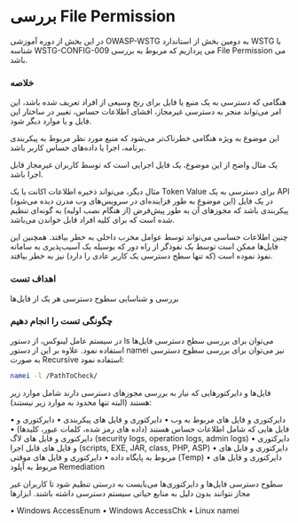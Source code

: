 # بررسی File Permission

در این بخش از دوره آموزشی OWASP-WSTG به دومین بخش از استاندارد WSTG با شناسه WSTG-CONFIG-009 می پردازیم که مربوط به بررسی File Permission می باشد.

### خلاصه

هنگامی که دسترسی به یک منبع یا فایل برای رنج وسیعی از افراد تعریف شده باشد، این امر می‌تواند منجر به دسترسی غیرمجاز، افشای اطلاعات حساس، تغییر در ساختار این فایل و یا موارد دیگر شود.

این موضوع به ویژه هنگامی خطرناک‌تر می‌شود که منبع مورد نظر مربوط به پیکربندی برنامه، اجرا یا داده‌های حساس کاربر باشد.

یک مثال واضح از این موضوع، یک فایل اجرایی است که توسط کاربران غیرمجاز قابل اجرا باشد.

مثال دیگر، می‌تواند ذخیره اطلاعات اکانت یا یک Token Value برای دسترسی به یک API (این موضوع به طور فزاینده‌ای در سرویس‌های وب مدرن دیده می‌شود) در یک فایل پیکربندی باشد که مجوزهای آن به طور پیش‌فرض (از هنگام نصب اولیه) به گونه‌ای تنظیم شده است که برای کلیه افراد قابل خواندن می‌باشد.

چنین اطلاعات حساسی می‌تواند توسط عوامل مخرب داخلی به خطر بیافتد. همچنین این فایل‌ها ممکن است توسط یک نفوذگر از راه دور که بوسیله یک آسیب‌پذیری به سامانه نفوذ نموده است (که تنها سطح دسترسی یک کاربر عادی را دارد) نیز به خطر بیافتد.
### اهداف تست

بررسی و شناسایی سطوح دسترسی هر یک از فایل‌ها

### چگونگی تست را انجام دهیم

در سیستم عامل لینوکس، از دستور ls می‌توان برای بررسی سطح دسترسی فایل‌ها استفاده نمود. علاوه بر این از دستور namei نیز می‌توان برای بررسی سطوح دسترسی به صورت Recursive استفاده نمود:
```bash
namei -l /PathToCheck/
```
فایل‌ها و دایرکتورهایی که نیاز به بررسی مجوزهای دسترسی دارند شامل موارد زیر هستند (البته تنها محدود به موارد زیر نیستند):

• دایرکتوری و فایل های مربوط به وب
• دایرکتوری و فایل های پیکربندی
• دایرکتوری و فایل هایی که شامل اطلاعات حساس هستند (داده های رمز شده، کلمات عبور، کلیدها)
• دایرکتوری و فایل های لاگ (security logs, operation logs, admin logs)
• دایرکتوری و فایل های قابل اجرا (scripts, EXE, JAR, class, PHP, ASP)
• دایرکتوری و فایل های مربوط به پایگاه داده
• دایرکتوری و فایل های موقتی (Temp)
• دایرکتوری و فایل های مربوط به آپلود
Remediation

سطوح دسترسی فایل‌ها و دایرکتوری‌ها می‌بایست به درستی تنظیم شود تا کاربران غیر مجاز نتوانند بدون دلیل به منابع حیاتی سیستم دسترسی داشته باشند.
ابزارها

• Windows AccessEnum
• Windows AccessChk
• Linux namei
